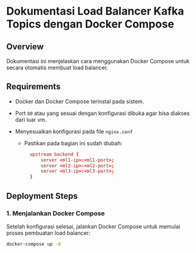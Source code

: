 # Dokumentasi Load Balancer Kafka Topics dengan Docker Compose

## Overview

Dokumentasi ini menjelaskan cara menggunakan Docker Compose untuk secara otomatis membuat load balancer.

## Requirements

- Docker dan Docker Compose terinstal pada sistem.
- Port `80` atau yang sesuai dengan konfigurasi dibuka agar bisa diakses dari luar vm.
- Menyesuaikan konfigurasi pada file `nginx.conf`

  - Pastikan pada bagian ini sudah diubah:

    ```conf
      upstream backend {
          server <ml1-ip>:<ml1-port>;
          server <ml2-ip>:<ml2-port>;
          server <ml3-ip>:<ml3-port>;
      }
    ```

## Deployment Steps

### 1. Menjalankan Docker Compose

Setelah konfigurasi selesai, jalankan Docker Compose untuk memulai proses pembuatan load balancer:

```sh
docker-compose up -d
```
